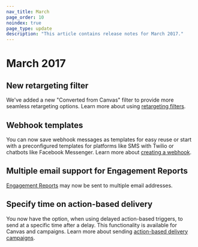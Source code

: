 ```yaml
---
nav_title: March
page_order: 10
noindex: true
page_type: update
description: "This article contains release notes for March 2017."
---
```


# March 2017

## New retargeting filter

We've added a new "Converted from Canvas" filter to provide more seamless retargeting options. Learn more about using [retargeting filters][27].

## Webhook templates

You can now save webhook messages as templates for easy reuse or start with a preconfigured templates for platforms like SMS with Twilio or chatbots like Facebook Messenger. Learn more about [creating a webhook][26].

## Multiple email support for Engagement Reports

[Engagement Reports][25] may now be sent to multiple email addresses.

## Specify time on action-based delivery

You now have the option, when using delayed action-based triggers, to send at a specific time after a delay. This functionality is available for Canvas and campaigns. Learn more about sending [action-based delivery campaigns][24].


[24]: {{site.baseurl}}/user_guide/engagement_tools/campaigns/scheduling_and_organizing/delivery_types/triggered_delivery/
[25]: {{site.baseurl}}/user_guide/data_and_analytics/reporting/engagement_reports/#engagement-reports
[26]: {{site.baseurl}}/user_guide/message_building_by_channel/webhooks/creating_a_webhook/#creating-a-webhook
[27]: {{site.baseurl}}/user_guide/engagement_tools/campaigns/ideas_and_strategies/retargeting_campaigns/#retargeting-campaigns
